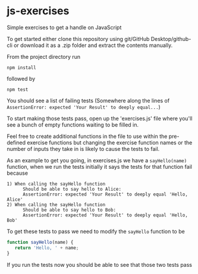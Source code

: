 # js-exercises
Simple exercises to get a handle on JavaScript

To get started either clone this repository using git/GitHub Desktop/github-cli or download it as a .zip folder and extract the contents manually.

From the project directory run
```
npm install
```
followed by
```
npm test
```

You should see a list of failing tests (Somewhere along the lines of `AssertionError: expected 'Your Result' to deeply equal...`)

To start making those tests pass, open up the 'exercises.js' file where you'll see a bunch of empty functions waiting to be filled in. 

Feel free to create additional functions in the file to use within the pre-defined exercise functions but changing the exercise function names or the number of inputs they take in is likely to cause the tests to fail.

As an example to get you going, in exercises.js we have a `sayHello(name)` function, when we run the tests initially it says the tests for that function fail because
```
1) When calling the sayHello function
      Should be able to say hello to Alice:
      AssertionError: expected 'Your Result' to deeply equal 'Hello, Alice'
2) When calling the sayHello function
      Should be able to say hello to Bob:
      AssertionError: expected 'Your Result' to deeply equal 'Hello, Bob'
```
To get these tests to pass we need to modify the `sayHello` function to be
```javascript
function sayHello(name) {
   return 'Hello, ' + name;
}
```
If you run the tests now you should be able to see that those two tests pass